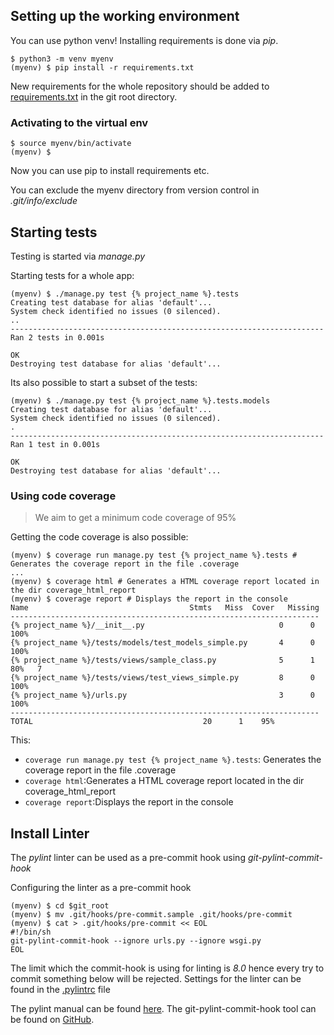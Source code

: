 ## Setting up the working environment

You can use python venv!
Installing requirements is done via *pip*.

```shell
$ python3 -m venv myenv
(myenv) $ pip install -r requirements.txt
```

New requirements for the whole repository should be added to [requirements.txt](requirements.txt) in the git root directory.

### Activating to the virtual env

```shell
$ source myenv/bin/activate
(myenv) $
```

Now you can use pip to install requirements etc.

You can exclude the myenv directory from version control in *.git/info/exclude*

## Starting tests

Testing is started via *manage.py*

Starting tests for a whole app:

```shell
(myenv) $ ./manage.py test {% project_name %}.tests
Creating test database for alias 'default'...
System check identified no issues (0 silenced).
..
----------------------------------------------------------------------
Ran 2 tests in 0.001s

OK
Destroying test database for alias 'default'...
```

Its also possible to start a subset of the tests:
```Shell
(myenv) $ ./manage.py test {% project_name %}.tests.models
Creating test database for alias 'default'...
System check identified no issues (0 silenced).
.
----------------------------------------------------------------------
Ran 1 test in 0.001s

OK
Destroying test database for alias 'default'...
```

### Using code coverage

> We aim to get a minimum code coverage of 95%

Getting the code coverage is also possible:
```Shell
(myenv) $ coverage run manage.py test {% project_name %}.tests # Generates the coverage report in the file .coverage
...
(myenv) $ coverage html # Generates a HTML coverage report located in the dir coverage_html_report
(myenv) $ coverage report # Displays the report in the console
Name                                    Stmts   Miss  Cover   Missing
---------------------------------------------------------------------
{% project_name %}/__init__.py                              0      0   100%
{% project_name %}/tests/models/test_models_simple.py       4      0   100%
{% project_name %}/tests/views/sample_class.py              5      1    80%   7
{% project_name %}/tests/views/test_views_simple.py         8      0   100%
{% project_name %}/urls.py                                  3      0   100%
---------------------------------------------------------------------
TOTAL                                      20      1    95%
```
This:
* ```coverage run manage.py test {% project_name %}.tests```: Generates the coverage report in the file .coverage
* ```coverage html```:Generates a HTML coverage report located in the dir coverage_html_report
* ```coverage report```:Displays the report in the console

## Install Linter

The *pylint* linter can be used as a pre-commit hook using *git-pylint-commit-hook*

Configuring the linter as a pre-commit hook
```shell
(myenv) $ cd $git_root
(myenv) $ mv .git/hooks/pre-commit.sample .git/hooks/pre-commit
(myenv) $ cat > .git/hooks/pre-commit << EOL
#!/bin/sh
git-pylint-commit-hook --ignore urls.py --ignore wsgi.py
EOL
```

The limit which the commit-hook is using for linting is *8.0* hence every try to commit something below will be rejected.
Settings for the linter can be found in the [.pylintrc](.pylintrc) file

The pylint manual can be found [here](https://pylint.readthedocs.io/en/latest/).
The git-pylint-commit-hook tool can be found on [GitHub](https://github.com/sebdah/git-pylint-commit-hook).
